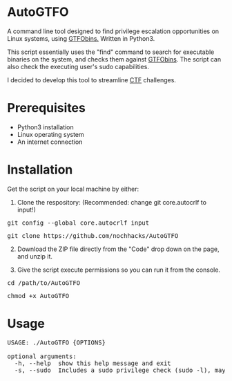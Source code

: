 # AutoGTFO
A command line tool designed to find privilege escalation opportunities on Linux systems, using <a href="https://gtfobins.github.io/">GTFObins.</a> Written in Python3.

This script essentially uses the "find" command to search for executable binaries on the system, and checks them against <a href="https://gtfobins.github.io/">GTFObins</a>. The script can also check the executing user's sudo capabilities.

I decided to develop this tool to streamline <a href="https://haxf4rall.com/2019/06/29/ctf-guide/">CTF</a> challenges.

# Prerequisites
* Python3 installation
* Linux operating system
* An internet connection

# Installation
Get the script on your local machine by either:

1) Clone the respository:
(Recommended: change git core.autocrlf to input!)
<pre>git config --global core.autocrlf input</pre>
<pre>git clone https://github.com/nochhacks/AutoGTFO</pre>

2) Download the ZIP file directly from the "Code" drop down on the page, and unzip it.

3) Give the script execute permissions so you can run it from the console.
<pre>cd /path/to/AutoGTFO</pre>
<pre>chmod +x AutoGTFO</pre>

# Usage

<pre>
USAGE: ./AutoGTFO {OPTIONS}

optional arguments:
  -h, --help  show this help message and exit
  -s, --sudo  Includes a sudo privilege check (sudo -l), may require passwd input
</pre>

